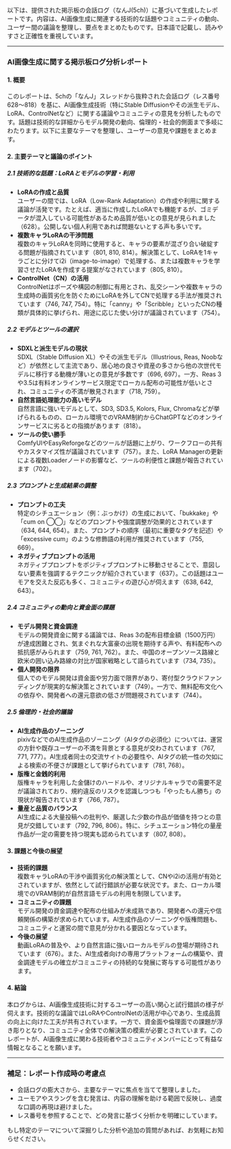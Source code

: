 以下は、提供された掲示板の会話ログ（なんJ(5ch)）に基づいて生成したレポートです。内容は、AI画像生成に関連する技術的な話題やコミュニティの動向、ユーザー間の議論を整理し、要点をまとめたものです。日本語で記載し、読みやすさと正確性を重視しています。

---

### **AI画像生成に関する掲示板ログ分析レポート**

#### **1. 概要**
このレポートは、5chの「なんJ」スレッドから抜粋された会話ログ（レス番号628～818）を基に、AI画像生成技術（特にStable Diffusionやその派生モデル、LoRA、ControlNetなど）に関する議論やコミュニティの意見を分析したものです。話題は技術的な詳細からモデル開発の動向、倫理的・社会的側面まで多岐にわたります。以下に主要なテーマを整理し、ユーザーの意見や課題をまとめます。

#### **2. 主要テーマと議論のポイント**

##### **2.1 技術的な話題：LoRAとモデルの学習・利用**
- **LoRAの作成と品質**  
  ユーザーの間では、LoRA（Low-Rank Adaptation）の作成や利用に関する議論が活発です。たとえば、適当に作成したLoRAでも機能するが、ゴミデータが混入している可能性があるため品質が低いとの意見が見られました（628）。公開しない個人利用であれば問題ないとする声も多いです。
- **複数キャラLoRAの干渉問題**  
  複数のキャラLoRAを同時に使用すると、キャラの要素が混ざり合い破綻する問題が指摘されています（801, 810, 814）。解決策として、LoRAを1キャラごとに分けてi2i（image-to-image）で処理する、または複数キャラを学習させたLoRAを作成する提案がなされています（805, 810）。
- **ControlNet（CN）の活用**  
  ControlNetはポーズや構図の制御に有用とされ、乱交シーンや複数キャラの生成時の画質劣化を防ぐためにLoRAを外してCNで処理する手法が推奨されています（746, 747, 754）。特に「canny」や「Scribble」といったCNの種類が具体的に挙げられ、用途に応じた使い分けが議論されています（754）。

##### **2.2 モデルとツールの選択**
- **SDXLと派生モデルの現状**  
  SDXL（Stable Diffusion XL）やその派生モデル（Illustrious, Reas, Noobなど）が依然として主流であり、居心地の良さや資産の多さから他の次世代モデルに移行する動機が薄いとの意見が多数です（696, 697）。一方、Reas 3や3.5は有料オンラインサービス限定でローカル配布の可能性が低いとされ、コミュニティの不満が散見されます（718, 759）。
- **自然言語処理能力の高いモデル**  
  自然言語に強いモデルとして、SD3, SD3.5, Kolors, Flux, Chromaなどが挙げられるものの、ローカル環境でのVRAM制約からChatGPTなどのオンラインサービスに劣るとの指摘があります（818）。
- **ツールの使い勝手**  
  ComfyUIやEasyReforgeなどのツールが話題に上がり、ワークフローの共有やカスタマイズ性が議論されています（757）。また、LoRA Managerの更新による複数Loaderノードの影響など、ツールの利便性と課題が報告されています（702）。

##### **2.3 プロンプトと生成結果の調整**
- **プロンプトの工夫**  
  特定のシチュエーション（例：ぶっかけ）の生成において、「bukkake」や「cum on ◯◯」などのプロンプトや強度調整が効果的とされています（634, 644, 654）。また、プロンプトの順序（最初に重要なタグを記述）や「excessive cum」のような修飾語の利用が推奨されています（755, 669）。
- **ネガティブプロンプトの活用**  
  ネガティブプロンプトをポジティブプロンプトに移動させることで、意図しない要素を強調するテクニックが紹介されています（637）。この話題はユーモアを交えた反応も多く、コミュニティの遊び心が伺えます（638, 642, 643）。

##### **2.4 コミュニティの動向と資金面の課題**
- **モデル開発と資金調達**  
  モデルの開発資金に関する議論では、Reas 3の配布目標金額（1500万円）が達成困難とされ、気まぐれな大富豪の出現を期待する声や、有料配布への抵抗感がみられます（759, 761, 762）。また、中国のオープンソース路線と欧米の囲い込み路線の対比が国家戦略として語られています（734, 735）。
- **個人開発の限界**  
  個人でのモデル開発は資金面や労力面で限界があり、寄付型クラウドファンディングが現実的な解決策とされています（749）。一方で、無料配布文化への依存や、開発者への還元意欲の低さが問題視されています（744）。

##### **2.5 倫理的・社会的議論**
- **AI生成作品のゾーニング**  
  pixivなどでのAI生成作品のゾーニング（AIタグの必須化）については、運営の方針や既存ユーザーの不満を背景とする意見が交わされています（767, 771, 777）。AI生成者同士の交流サイトの必要性や、AIタグの統一性の欠如による検索の不便さが課題として挙げられています（781, 768）。
- **版権と金銭的利用**  
  版権キャラを利用した金儲けのハードルや、オリジナルキャラでの需要不足が議論されており、規約違反のリスクを認識しつつも「やったもん勝ち」の現状が報告されています（766, 787）。
- **量産と品質のバランス**  
  AI生成による大量投稿への批判や、厳選した少数の作品が価値を持つとの意見が交錯しています（792, 796, 806）。特に、シチュエーション特化の量産作品が一定の需要を持つ現実も認められています（807, 808）。

#### **3. 課題と今後の展望**
- **技術的課題**  
  複数キャラLoRAの干渉や画質劣化の解決策として、CNやi2iの活用が有効とされていますが、依然として試行錯誤が必要な状況です。また、ローカル環境でのVRAM制約が自然言語モデルの利用を制限しています。
- **コミュニティの課題**  
  モデル開発の資金調達や配布の仕組みが未成熟であり、開発者への還元や信頼関係の構築が求められています。AI生成作品のゾーニングや版権問題も、コミュニティと運営の間で意見が分かれる要因となっています。
- **今後の展望**  
  動画LoRAの普及や、より自然言語に強いローカルモデルの登場が期待されています（676）。また、AI生成者向けの専用プラットフォームの構築や、資金調達モデルの確立がコミュニティの持続的な発展に寄与する可能性があります。

#### **4. 結論**
本ログからは、AI画像生成技術に対するユーザーの高い関心と試行錯誤の様子が伺えます。技術的な議論ではLoRAやControlNetの活用が中心であり、生成品質の向上に向けた工夫が共有されています。一方で、資金面や倫理面での課題が浮き彫りとなり、コミュニティ全体での解決策の模索が必要とされています。このレポートが、AI画像生成に関わる技術者やコミュニティメンバーにとって有益な情報となることを願います。

---

### **補足：レポート作成時の考慮点**
- 会話ログの膨大さから、主要なテーマに焦点を当てて整理しました。
- ユーモアやスラングを含む発言は、内容の理解を助ける範囲で反映し、過度な口調の再現は避けました。
- レス番号を参照することで、どの発言に基づく分析かを明確にしています。

もし特定のテーマについて深掘りした分析や追加の質問があれば、お気軽にお知らせください。